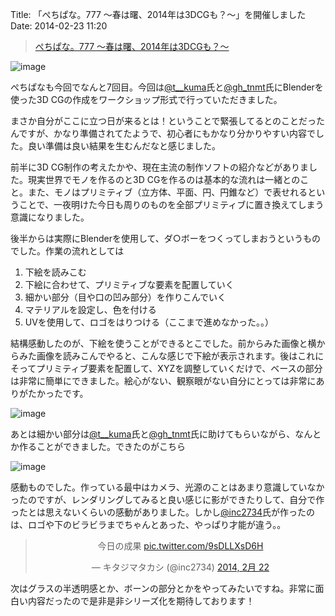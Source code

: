Title: 「ぺちぱな。777 〜春は曙、2014年は3DCGも？〜」を開催しました
Date: 2014-02-23 11:20

> [ぺちぱな。777 〜春は曙、2014年は3DCGも？〜](http://atnd.org/events/47765)

![image](https://dl.dropboxusercontent.com/u/126064/blog.dataich.com.images/phper-na-7th-01.jpg)

ぺちぱなも今回でなんと7回目。今回は[@t__kuma](https://twitter.com/t__kuma)氏と[@gh_tnmt](https://twitter.com/gh_tnmt)氏にBlenderを使った3D CGの作成をワークショップ形式で行っていただきました。

まさか自分がここに立つ日が来るとは！ということで緊張してるとのことだったんですが、かなり準備されてたようで、初心者にもかなり分かりやすい内容でした。良い準備は良い結果を生むんだなと感じました。

前半に3D CG制作の考えたかや、現在主流の制作ソフトの紹介などがありました。現実世界でモノを作るのと3D CGを作るのは基本的な流れは一緒とのこと。また、モノはプリミティブ（立方体、平面、円、円錐など）で表せれるということで、一夜明けた今日も周りのものを全部プリミティブに置き換えてしまう意識になりました。

後半からは実際にBlenderを使用して、ダ○ボーをつくってしまおうというものでした。作業の流れとしては

1. 下絵を読みこむ
2. 下絵に合わせて、プリミティブな要素を配置していく
3. 細かい部分（目や口の凹み部分）を作りこんでいく
4. マテリアルを設定し、色を付ける
5. UVを使用して、ロゴをはりつける（ここまで進めなかった。。）

結構感動したのが、下絵を使うことができるとこでした。前からみた画像と横からみた画像を読みこんでやると、こんな感じで下絵が表示されます。後はこれにそってプリミティブ要素を配置して、XYZを調整していくだけで、ベースの部分は非常に簡単にできました。絵心がない、観察眼がない自分にとっては非常にありがたかったです。

![image](https://dl.dropboxusercontent.com/u/126064/blog.dataich.com.images/phper-na-7th-02.png)

あとは細かい部分は[@t__kuma](https://twitter.com/t__kuma)氏と[@gh_tnmt](https://twitter.com/gh_tnmt)氏に助けてもらいながら、なんとか作ることができました。できたのがこちら

![image](https://dl.dropboxusercontent.com/u/126064/blog.dataich.com.images/phper-na-7th-03.png)

感動ものでした。作っている最中はカメラ、光源のことはあまり意識していなかったのですが、レンダリングしてみると良い感じに影ができたりして、自分で作ったとは思えないくらいの感動がありました。しかし[@inc2734](https://twitter.com/inc2734)氏が作ったのは、ロゴや下のビラビラまでちゃんとあった、やっぱり才能が違う。。

<center>
<blockquote class="twitter-tweet" lang="ja"><p>今日の成果 <a href="http://t.co/9sDLLXsD6H">pic.twitter.com/9sDLLXsD6H</a></p>&mdash; キタジマタカシ (@inc2734) <a href="https://twitter.com/inc2734/statuses/437127596266909696">2014, 2月 22</a></blockquote>
<script async src="//platform.twitter.com/widgets.js" charset="utf-8"></script>
</center>

次はグラスの半透明感とか、ボーンの部分とかをやってみたいですね。非常に面白い内容だったので是非是非シリーズ化を期待しております！